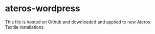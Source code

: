 # ateros-wordpress

This file is hosted on Github and downloaded and applied to new Ateros Textile installations.
